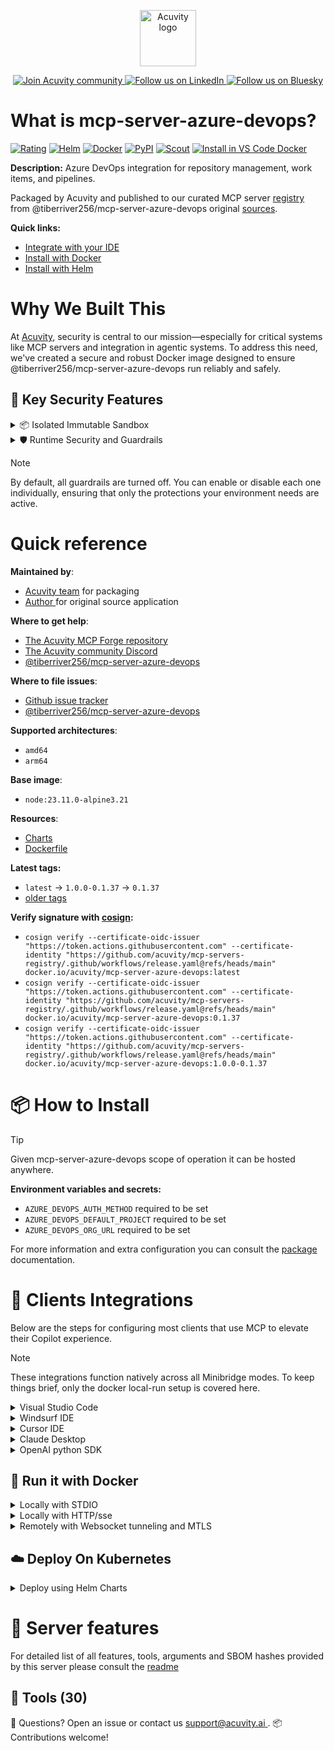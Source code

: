 <p align="center">
  <a href="https://acuvity.ai">
    <picture>
      <img src="https://mma.prnewswire.com/media/2544052/Acuvity__Logo.jpg" height="90" alt="Acuvity logo"/>
    </picture>
  </a>
</p>
<p align="center">
  <a href="https://discord.gg/BkU7fBkrNk">
    <img src="https://img.shields.io/badge/Acuvity-Join-7289DA?logo=discord&logoColor=fff" alt="Join Acuvity community" />
  </a>
<a href="https://www.linkedin.com/company/acuvity/">
    <img src="https://img.shields.io/badge/LinkedIn-Follow-7289DA" alt="Follow us on LinkedIn" />
  </a>
<a href="https://bsky.app/profile/acuvity.bsky.social">
    <img src="https://img.shields.io/badge/Bluesky-Follow-7289DA"?logo=bluesky&logoColor=fff" alt="Follow us on Bluesky" />
  </a>
</p>


# What is mcp-server-azure-devops?

[![Rating](https://img.shields.io/badge/C-3775A9?label=Rating)](https://docs.anthropic.com/en/docs/build-with-claude/tool-use/implement-tool-use#best-practices-for-tool-definitions)
[![Helm](https://img.shields.io/badge/1.0.0-3775A9?logo=helm&label=Charts&logoColor=fff)](https://hub.docker.com/r/acuvity/mcp-server-azure-devops/tags/)
[![Docker](https://img.shields.io/docker/image-size/acuvity/mcp-server-azure-devops/0.1.37?logo=docker&logoColor=fff&label=0.1.37)](https://hub.docker.com/r/acuvity/mcp-server-azure-devops)
[![PyPI](https://img.shields.io/badge/0.1.37-3775A9?logo=pypi&logoColor=fff&label=@tiberriver256/mcp-server-azure-devops)](https://github.com/Tiberriver256/mcp-server-azure-devops)
[![Scout](https://img.shields.io/badge/Active-3775A9?logo=docker&logoColor=fff&label=Scout)](https://hub.docker.com/r/acuvity/mcp-server-azure-devops/)
[![Install in VS Code Docker](https://img.shields.io/badge/VS_Code-One_click_install-0078d7?logo=githubcopilot)](https://insiders.vscode.dev/redirect/mcp/install?name=mcp-server-azure-devops&config=%7B%22args%22%3A%5B%22run%22%2C%22-i%22%2C%22--rm%22%2C%22--read-only%22%2C%22-e%22%2C%22AZURE_DEVOPS_AUTH_METHOD%22%2C%22-e%22%2C%22AZURE_DEVOPS_DEFAULT_PROJECT%22%2C%22-e%22%2C%22AZURE_DEVOPS_ORG_URL%22%2C%22docker.io%2Facuvity%2Fmcp-server-azure-devops%3A0.1.37%22%5D%2C%22command%22%3A%22docker%22%7D)

**Description:** Azure DevOps integration for repository management, work items, and pipelines.

Packaged by Acuvity and published to our curated MCP server [registry](https://mcp.acuvity.ai) from @tiberriver256/mcp-server-azure-devops original [sources](https://github.com/Tiberriver256/mcp-server-azure-devops).

**Quick links:**

- [Integrate with your IDE](https://github.com/acuvity/mcp-servers-registry/blob/main/mcp-server-azure-devops/docker/README.md#-clients-integrations)
- [Install with Docker](https://github.com/acuvity/mcp-servers-registry/tree/main/mcp-server-azure-devops/docker/README.md#-run-it-with-docker)
- [Install with Helm](https://github.com/acuvity/mcp-servers-registry/tree/main/mcp-server-azure-devops/charts/mcp-server-azure-devops/README.md#how-to-install)

# Why We Built This

At [Acuvity](https://acuvity.ai), security is central to our mission—especially for critical systems like MCP servers and integration in agentic systems.
To address this need, we've created a secure and robust Docker image designed to ensure @tiberriver256/mcp-server-azure-devops run reliably and safely.

## 🔐 Key Security Features

<details>
<summary>📦 Isolated Immutable Sandbox </summary>

- **Isolated Execution**: All tools run within secure, containerized sandboxes to enforce process isolation and prevent lateral movement.
- **Non-root by Default**: Enforces least-privilege principles, minimizing the impact of potential security breaches.
- **Read-only Filesystem**: Ensures runtime immutability, preventing unauthorized modification.
- **Version Pinning**: Guarantees consistency and reproducibility across deployments by locking tool and dependency versions.
- **CVE Scanning**: Continuously scans images for known vulnerabilities using [Docker Scout](https://docs.docker.com/scout/) to support proactive mitigation.
- **SBOM & Provenance**: Delivers full supply chain transparency by embedding metadata and traceable build information."
</details>

<details>
<summary>🛡️ Runtime Security and Guardrails</summary>

**Minibridge Integration**: [Minibridge](https://github.com/acuvity/minibridge) establishes secure Agent-to-MCP connectivity, supports Rego/HTTP-based policy enforcement 🕵️, and simplifies orchestration.

The [ARC](https://github.com/acuvity/mcp-servers-registry/tree/main) container includes a [built-in Rego policy](https://github.com/acuvity/mcp-servers-registry/tree/main/mcp-server-azure-devops/docker/policy.rego) that enables a set of runtime "guardrails"" to help enforce security, privacy, and correct usage of your services. Below is an overview of each guardrail provided.

### 🔒 Resource Integrity

**Mitigates MCP Rug Pull Attacks**

* **Goal:** Protect users from malicious tool description changes after initial approval, preventing post-installation manipulation or deception.
* **Mechanism:** Locks tool descriptions upon client approval and verifies their integrity before execution. Any modification to the description triggers a security violation, blocking unauthorized changes from server-side updates.

### 🛡️ Guardrails

#### Covert Instruction Detection

Monitors incoming requests for hidden or obfuscated directives that could alter policy behavior.

* **Goal:** Stop attackers from slipping unnoticed commands or payloads into otherwise harmless data.
* **Mechanism:** Applies a library of regex patterns and binary‐encoding checks to the full request body. If any pattern matches a known covert channel (e.g., steganographic markers, hidden HTML tags, escape-sequence tricks), the request is rejected.

#### Sensitive Pattern Detection

Block user-defined sensitive data patterns (credential paths, filesystem references).

* **Goal:** Block accidental or malicious inclusion of sensitive information that violates data-handling rules.
* **Mechanism:** Runs a curated set of regexes against all payloads and tool descriptions—matching patterns such as `.env` files, RSA key paths, directory traversal sequences.

#### Shadowing Pattern Detection

Detects and blocks "shadowing" attacks, where a malicious MCP server sneaks hidden directives into its own tool descriptions to hijack or override the behavior of other, trusted tools.

* **Goal:** Stop a rogue server from poisoning the agent’s logic by embedding instructions that alter how a different server’s tools operate (e.g., forcing all emails to go to an attacker’s address even when the user calls a separate `send_email` tool).
* **Mechanism:** During policy load, each tool description is scanned for cross‐tool override patterns—such as `<IMPORTANT>` sections referencing other tool names, hidden side‐effects, or directives that apply to a different server’s API. Any description that attempts to shadow or extend instructions for a tool outside its own namespace triggers a policy violation and is rejected.

#### Schema Misuse Prevention

Enforces strict adherence to MCP input schemas.

* **Goal:** Prevent malformed or unexpected fields from bypassing validations, causing runtime errors, or enabling injections.
* **Mechanism:** Compares each incoming JSON object against the declared schema (required properties, allowed keys, types). Any extra, missing, or mistyped field triggers an immediate policy violation.

#### Cross-Origin Tool Access

Controls whether tools may invoke tools or services from external origins.

* **Goal:** Prevent untrusted or out-of-scope services from being called.
* **Mechanism:** Examines tool invocation requests and outgoing calls, verifying each target against an allowlist of approved domains or service names. Calls to any non-approved origin are blocked.

#### Secrets Redaction

Automatically masks sensitive values so they never appear in logs or responses.

* **Goal:** Ensure that API keys, tokens, passwords, and other credentials cannot leak in plaintext.
* **Mechanism:** Scans every text output for known secret formats (e.g., AWS keys, GitHub PATs, JWTs). Matches are replaced with `[REDACTED]` before the response is sent or recorded.

These controls ensure robust runtime integrity, prevent unauthorized behavior, and provide a foundation for secure-by-design system operations.

### Enable guardrails

To activate guardrails in your Docker containers, define the `GUARDRAILS` environment variable with the protections you need. Available options:
- covert-instruction-detection
- sensitive-pattern-detection
- shadowing-pattern-detection
- schema-misuse-prevention
- cross-origin-tool-access
- secrets-redaction

For example adding:
- `-e GUARDRAILS="secrets-redaction covert-instruction-detection"`
to your docker arguments will enable the `secrets-redaction` and `covert-instruction-detection` guardrails.


## 🔒 Basic Authentication via Shared Secret

Provides a lightweight auth layer using a single shared token.

* **Mechanism:** Expects clients to send an `Authorization` header with the predefined secret.
* **Use Case:** Quickly lock down your endpoint in development or simple internal deployments—no complex OAuth/OIDC setup required.

To turn on Basic Authentication, add `BASIC_AUTH_SECRET` like:
- `-e BASIC_AUTH_SECRET="supersecret"`
to your docker arguments. This will enable the Basic Authentication check.

> While basic auth will protect against unauthorized access, you should use it only in controlled environment,
> rotate credentials frequently and **always** use TLS.

</details>

> [!NOTE]
> By default, all guardrails are turned off. You can enable or disable each one individually, ensuring that only the protections your environment needs are active.


# Quick reference

**Maintained by**:
  - [Acuvity team](mailto:support@acuvity.ai) for packaging
  - [ Author ](https://github.com/Tiberriver256/mcp-server-azure-devops) for original source application

**Where to get help**:
  - [The Acuvity MCP Forge repository](https://github.com/acuvity/mcp-servers-registry)
  - [The Acuvity community Discord](https://discord.gg/BkU7fBkrNk)
  - [ @tiberriver256/mcp-server-azure-devops ](https://github.com/Tiberriver256/mcp-server-azure-devops)

**Where to file issues**:
  - [Github issue tracker](https://github.com/acuvity/mcp-servers-registry/issues)
  - [ @tiberriver256/mcp-server-azure-devops ](https://github.com/Tiberriver256/mcp-server-azure-devops)

**Supported architectures**:
  - `amd64`
  - `arm64`

**Base image**:
  - `node:23.11.0-alpine3.21`

**Resources**:
  - [Charts](https://github.com/acuvity/mcp-servers-registry/tree/main/mcp-server-azure-devops/charts/mcp-server-azure-devops)
  - [Dockerfile](https://github.com/acuvity/mcp-servers-registry/tree/main/mcp-server-azure-devops/docker/Dockerfile)

**Latest tags:**
  - `latest` -> `1.0.0-0.1.37` -> `0.1.37`
  - [older tags](https://hub.docker.com/r/acuvity/mcp-server-azure-devops/tags)

**Verify signature with [cosign](https://github.com/sigstore/cosign):**
  - `cosign verify --certificate-oidc-issuer "https://token.actions.githubusercontent.com" --certificate-identity "https://github.com/acuvity/mcp-servers-registry/.github/workflows/release.yaml@refs/heads/main" docker.io/acuvity/mcp-server-azure-devops:latest`
  - `cosign verify --certificate-oidc-issuer "https://token.actions.githubusercontent.com" --certificate-identity "https://github.com/acuvity/mcp-servers-registry/.github/workflows/release.yaml@refs/heads/main" docker.io/acuvity/mcp-server-azure-devops:0.1.37`
  - `cosign verify --certificate-oidc-issuer "https://token.actions.githubusercontent.com" --certificate-identity "https://github.com/acuvity/mcp-servers-registry/.github/workflows/release.yaml@refs/heads/main" docker.io/acuvity/mcp-server-azure-devops:1.0.0-0.1.37`

# 📦 How to Install


> [!TIP]
> Given mcp-server-azure-devops scope of operation it can be hosted anywhere.

**Environment variables and secrets:**
  - `AZURE_DEVOPS_AUTH_METHOD` required to be set
  - `AZURE_DEVOPS_DEFAULT_PROJECT` required to be set
  - `AZURE_DEVOPS_ORG_URL` required to be set

For more information and extra configuration you can consult the [package](https://github.com/Tiberriver256/mcp-server-azure-devops) documentation.

# 🧰 Clients Integrations

Below are the steps for configuring most clients that use MCP to elevate their Copilot experience.

> [!NOTE]
> These integrations function natively across all Minibridge modes.
> To keep things brief, only the docker local-run setup is covered here.

<details>
<summary>Visual Studio Code</summary>

To get started immediately, you can use the "one-click" link below:

[![Install in VS Code Docker](https://img.shields.io/badge/VS_Code-One_click_install-0078d7?logo=githubcopilot)](https://insiders.vscode.dev/redirect/mcp/install?name=mcp-server-azure-devops&config=%7B%22args%22%3A%5B%22run%22%2C%22-i%22%2C%22--rm%22%2C%22--read-only%22%2C%22-e%22%2C%22AZURE_DEVOPS_AUTH_METHOD%22%2C%22-e%22%2C%22AZURE_DEVOPS_DEFAULT_PROJECT%22%2C%22-e%22%2C%22AZURE_DEVOPS_ORG_URL%22%2C%22docker.io%2Facuvity%2Fmcp-server-azure-devops%3A0.1.37%22%5D%2C%22command%22%3A%22docker%22%7D)

## Global scope

Press `ctrl + shift + p` and type `Preferences: Open User Settings JSON` to add the following section:

```json
{
  "mcp": {
    "servers": {
      "acuvity-mcp-server-azure-devops": {
        "env": {
          "AZURE_DEVOPS_AUTH_METHOD": "TO_BE_SET",
          "AZURE_DEVOPS_DEFAULT_PROJECT": "TO_BE_SET",
          "AZURE_DEVOPS_ORG_URL": "TO_BE_SET"
        },
        "command": "docker",
        "args": [
          "run",
          "-i",
          "--rm",
          "--read-only",
          "-e",
          "AZURE_DEVOPS_AUTH_METHOD",
          "-e",
          "AZURE_DEVOPS_DEFAULT_PROJECT",
          "-e",
          "AZURE_DEVOPS_ORG_URL",
          "docker.io/acuvity/mcp-server-azure-devops:0.1.37"
        ]
      }
    }
  }
}
```

## Workspace scope

In your workspace create a file called `.vscode/mcp.json` and add the following section:

```json
{
  "servers": {
    "acuvity-mcp-server-azure-devops": {
      "env": {
        "AZURE_DEVOPS_AUTH_METHOD": "TO_BE_SET",
        "AZURE_DEVOPS_DEFAULT_PROJECT": "TO_BE_SET",
        "AZURE_DEVOPS_ORG_URL": "TO_BE_SET"
      },
      "command": "docker",
      "args": [
        "run",
        "-i",
        "--rm",
        "--read-only",
        "-e",
        "AZURE_DEVOPS_AUTH_METHOD",
        "-e",
        "AZURE_DEVOPS_DEFAULT_PROJECT",
        "-e",
        "AZURE_DEVOPS_ORG_URL",
        "docker.io/acuvity/mcp-server-azure-devops:0.1.37"
      ]
    }
  }
}
```

> To pass secrets you should use the `promptString` input type described in the [Visual Studio Code documentation](https://code.visualstudio.com/docs/copilot/chat/mcp-servers).

</details>

<details>
<summary>Windsurf IDE</summary>

In `~/.codeium/windsurf/mcp_config.json` add the following section:

```json
{
  "mcpServers": {
    "acuvity-mcp-server-azure-devops": {
      "env": {
        "AZURE_DEVOPS_AUTH_METHOD": "TO_BE_SET",
        "AZURE_DEVOPS_DEFAULT_PROJECT": "TO_BE_SET",
        "AZURE_DEVOPS_ORG_URL": "TO_BE_SET"
      },
      "command": "docker",
      "args": [
        "run",
        "-i",
        "--rm",
        "--read-only",
        "-e",
        "AZURE_DEVOPS_AUTH_METHOD",
        "-e",
        "AZURE_DEVOPS_DEFAULT_PROJECT",
        "-e",
        "AZURE_DEVOPS_ORG_URL",
        "docker.io/acuvity/mcp-server-azure-devops:0.1.37"
      ]
    }
  }
}
```

See [Windsurf documentation](https://docs.windsurf.com/windsurf/mcp) for more info.

</details>

<details>
<summary>Cursor IDE</summary>

Add the following JSON block to your mcp configuration file:
- `~/.cursor/mcp.json` for global scope
- `.cursor/mcp.json` for project scope

```json
{
  "mcpServers": {
    "acuvity-mcp-server-azure-devops": {
      "env": {
        "AZURE_DEVOPS_AUTH_METHOD": "TO_BE_SET",
        "AZURE_DEVOPS_DEFAULT_PROJECT": "TO_BE_SET",
        "AZURE_DEVOPS_ORG_URL": "TO_BE_SET"
      },
      "command": "docker",
      "args": [
        "run",
        "-i",
        "--rm",
        "--read-only",
        "-e",
        "AZURE_DEVOPS_AUTH_METHOD",
        "-e",
        "AZURE_DEVOPS_DEFAULT_PROJECT",
        "-e",
        "AZURE_DEVOPS_ORG_URL",
        "docker.io/acuvity/mcp-server-azure-devops:0.1.37"
      ]
    }
  }
}
```

See [cursor documentation](https://docs.cursor.com/context/model-context-protocol) for more information.

</details>
<details>

<summary>Claude Desktop</summary>

In the `claude_desktop_config.json` configuration file add the following section:

```json
{
  "mcpServers": {
    "acuvity-mcp-server-azure-devops": {
      "env": {
        "AZURE_DEVOPS_AUTH_METHOD": "TO_BE_SET",
        "AZURE_DEVOPS_DEFAULT_PROJECT": "TO_BE_SET",
        "AZURE_DEVOPS_ORG_URL": "TO_BE_SET"
      },
      "command": "docker",
      "args": [
        "run",
        "-i",
        "--rm",
        "--read-only",
        "-e",
        "AZURE_DEVOPS_AUTH_METHOD",
        "-e",
        "AZURE_DEVOPS_DEFAULT_PROJECT",
        "-e",
        "AZURE_DEVOPS_ORG_URL",
        "docker.io/acuvity/mcp-server-azure-devops:0.1.37"
      ]
    }
  }
}
```

See [Anthropic documentation](https://docs.anthropic.com/en/docs/agents-and-tools/mcp) for more information.
</details>

<details>
<summary>OpenAI python SDK</summary>

## Running locally

```python
async with MCPServerStdio(
    params={
        "env": {"AZURE_DEVOPS_AUTH_METHOD":"TO_BE_SET","AZURE_DEVOPS_DEFAULT_PROJECT":"TO_BE_SET","AZURE_DEVOPS_ORG_URL":"TO_BE_SET"},
        "command": "docker",
        "args": ["run","-i","--rm","--read-only","-e","AZURE_DEVOPS_AUTH_METHOD","-e","AZURE_DEVOPS_DEFAULT_PROJECT","-e","AZURE_DEVOPS_ORG_URL","docker.io/acuvity/mcp-server-azure-devops:0.1.37"]
    }
) as server:
    tools = await server.list_tools()
```

## Running remotely

```python
async with MCPServerSse(
    params={
        "url": "http://<ip>:<port>/sse",
    }
) as server:
    tools = await server.list_tools()
```

See [OpenAI Agents SDK docs](https://openai.github.io/openai-agents-python/mcp/) for more info.

</details>

## 🐳 Run it with Docker

<details>
<summary>Locally with STDIO</summary>

In your client configuration set:

- command: `docker`
- arguments: `run -i --rm --read-only -e AZURE_DEVOPS_AUTH_METHOD -e AZURE_DEVOPS_DEFAULT_PROJECT -e AZURE_DEVOPS_ORG_URL docker.io/acuvity/mcp-server-azure-devops:0.1.37`

</details>

<details>
<summary>Locally with HTTP/sse</summary>

Simply run as:

```console
docker run -it -p 8000:8000 --rm --read-only -e AZURE_DEVOPS_AUTH_METHOD -e AZURE_DEVOPS_DEFAULT_PROJECT -e AZURE_DEVOPS_ORG_URL docker.io/acuvity/mcp-server-azure-devops:0.1.37
```

Then on your application/client, you can configure to use it like:

```json
{
  "mcpServers": {
    "acuvity-mcp-server-azure-devops": {
      "url": "http://localhost:8000/sse"
    }
  }
}
```

You might have to use different ports for different tools.

</details>

<details>
<summary>Remotely with Websocket tunneling and MTLS </summary>

> This section assume you are familiar with TLS and certificates and will require:
> - a server certificate with proper DNS/IP field matching your tool deployment.
> - a client-ca used to sign client certificates

1. Start the server in `backend` mode
 - add an environment variable like `-e MINIBRIDGE_MODE=backend`
 - add the TLS certificates (recommended) through a volume let's say `/certs` ex (`-v $PWD/certs:/certs`)
 - instruct minibridge to use those certs with
   - `-e MINIBRIDGE_TLS_SERVER_CERT=/certs/server-cert.pem`
   - `-e MINIBRIDGE_TLS_SERVER_KEY=/certs/server-key.pem`
   - `-e MINIBRIDGE_TLS_SERVER_KEY_PASS=optional`
   - `-e MINIBRIDGE_TLS_SERVER_CLIENT_CA=/certs/client-ca.pem`

2. Start `minibridge` locally in frontend mode:
  - Get [minibridge](https://github.com/acuvity/minibridge) binary for your OS.

In your client configuration, Minibridge works like any other STDIO command.

Example for Claude Desktop:

```json
{
  "mcpServers": {
    "acuvity-mcp-server-azure-devops": {
      "command": "minibridge",
      "args": ["frontend", "--backend", "wss://<remote-url>:8000/ws", "--tls-client-backend-ca", "/path/to/ca/that/signed/the/server-cert.pem/ca.pem", "--tls-client-cert", "/path/to/client-cert.pem", "--tls-client-key", "/path/to/client-key.pem"]
    }
  }
}
```

That's it.

Minibridge offers a host of additional features. For step-by-step guidance, please visit the wiki. And if anything’s unclear, don’t hesitate to reach out!

</details>

## ☁️ Deploy On Kubernetes

<details>
<summary>Deploy using Helm Charts</summary>

### Chart settings requirements

This chart requires some mandatory information to be installed.

**Mandatory Environment variables**:
  - `AZURE_DEVOPS_AUTH_METHOD` environment variable to be set by env.AZURE_DEVOPS_AUTH_METHOD
  - `AZURE_DEVOPS_DEFAULT_PROJECT` environment variable to be set by env.AZURE_DEVOPS_DEFAULT_PROJECT
  - `AZURE_DEVOPS_ORG_URL` environment variable to be set by env.AZURE_DEVOPS_ORG_URL

### How to install

You can inspect the chart `README`:

```console
helm show readme oci://docker.io/acuvity/mcp-server-azure-devops --version 1.0.0
````

You can inspect the values that you can configure:

```console
helm show values oci://docker.io/acuvity/mcp-server-azure-devops --version 1.0.0
````

Install with helm

```console
helm install mcp-server-azure-devops oci://docker.io/acuvity/mcp-server-azure-devops --version 1.0.0
```

From there your MCP server mcp-server-azure-devops will be reachable by default through `http/sse` from inside the cluster using the Kubernetes Service `mcp-server-azure-devops` on port `8000` by default. You can change that by looking at the `service` section of the `values.yaml` file.

### How to Monitor

The deployment will create a Kubernetes service with a `healthPort`, that is used for liveness probes and readiness probes. This health port can also be used by the monitoring stack of your choice and exposes metrics under the `/metrics` path.

See full charts [Readme](https://github.com/acuvity/mcp-servers-registry/tree/main/mcp-server-azure-devops/charts/mcp-server-azure-devops/README.md) for more details about settings and runtime security including guardrails activation.

</details>

# 🧠 Server features

For detailed list of all features, tools, arguments and SBOM hashes provided by this server please consult the [readme](https://github.com/acuvity/mcp-servers-registry/tree/main/mcp-server-azure-devops)

## 🧰 Tools (30)


💬 Questions? Open an issue or contact us [ support@acuvity.ai ](mailto:support@acuvity.ai).
📦 Contributions welcome!
